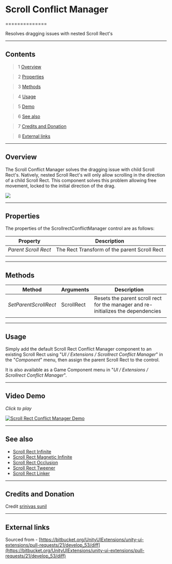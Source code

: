 # Scroll Conflict Manager

==============

Resolves dragging issues with nested Scroll Rect's

---------

## Contents

> 1 [Overview](#markdown-header-overview)

> 2 [Properties](#markdown-header-properties)

> 3 [Methods](#markdown-header-methods)

> 4 [Usage](#markdown-header-usage)

> 5 [Demo](#markdown-header-demo)

> 6 [See also](#markdown-header-see-also)

> 7 [Credits and Donation](#markdown-header-credits-and-donation)

> 8 [External links](#markdown-header-external-links)

---------

## Overview

The Scroll Conflict Manager solves the dragging issue with child Scroll Rect's. Natively, nested Scroll Rect's will only allow scrolling in the direction of a child Scroll Rect.
This component solves this problem allowing free movement, locked to the initial direction of the drag.

![](https://bitbucket.org/UnityUIExtensions/unity-ui-extensions/wiki/Controls/Images/ScrollRectConflictManagerInspector.jpg)

---------

## Properties

The properties of the ScrollrectConflictManager control are as follows:

Property | Description
--------- | --------------
*Parent Scroll Rect*|The Rect Transform of the parent Scroll Rect
||

---------

## Methods

Method | Arguments | Description
--- | --- | ---
*SetParentScrollRect*|ScrollRect|Resets the parent scroll rect for the manager and re-initializes the dependencies
||

---------

## Usage

Simply add the default Scroll Rect Conflict Manager component to an existing Scroll Rect using "*UI / Extensions / Scrollrect Conflict Manager*" in the "*Component*" menu, then assign the parent Scroll Rect to the control.

It is also available as a Game Component menu in "*UI / Extensions / Scrollrect Conflict Manager*".

---------

## Video Demo

*Click to play*

[![Scroll Rect Conflict Manager Demo](https://bitbucket.org/UnityUIExtensions/unity-ui-extensions/wiki/Controls/Images/ScrollRectConflictManagerDemo.jpg)](https://youtu.be/1ZNIrdlV9QY?t=9m19s "Scroll Rect Conflict Manager Demo")

---------

## See also

* [Scroll Rect Infinite](https://bitbucket.org/UnityUIExtensions/unity-ui-extensions/wiki/Controls/UI_InfiniteScroll)
* [Scroll Rect Magnetic Infinite](https://bitbucket.org/UnityUIExtensions/unity-ui-extensions/wiki/Controls/UI_MagneticInfiniteScroll)
* [Scroll Rect Occlusion](https://bitbucket.org/UnityUIExtensions/unity-ui-extensions/wiki/Controls/UI_ScrollRectOcclusion)
* [Scroll Rect Tweener](https://bitbucket.org/UnityUIExtensions/unity-ui-extensions/wiki/Controls/ScrollRectTweener)
* [Scroll Rect Linker](https://bitbucket.org/UnityUIExtensions/unity-ui-extensions/wiki/Controls/ScrollRectLinker)

---------

## Credits and Donation

Credit [srinivas sunil ]()

---------

## External links

Sourced from - [https://bitbucket.org/UnityUIExtensions/unity-ui-extensions/pull-requests/21/develop_53/diff](https://bitbucket.org/UnityUIExtensions/unity-ui-extensions/pull-requests/21/develop_53/diff)
